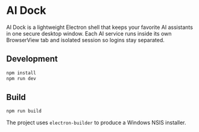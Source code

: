 # AI Dock

AI Dock is a lightweight Electron shell that keeps your favorite AI assistants in one secure desktop window. Each AI service runs inside its own BrowserView tab and isolated session so logins stay separated.

## Development

```bash
npm install
npm run dev
```

## Build

```bash
npm run build
```

The project uses `electron-builder` to produce a Windows NSIS installer.
